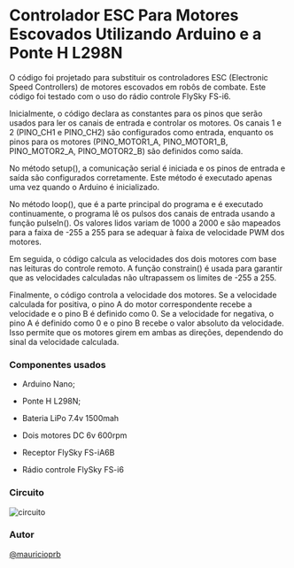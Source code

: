 # Controlador ESC Para Motores Escovados Utilizando Arduino e a Ponte H L298N

O código foi projetado para substituir os controladores ESC (Electronic Speed Controllers) de motores escovados em robôs de combate. Este código foi testado com o uso do rádio controle FlySky FS-i6.

Inicialmente, o código declara as constantes para os pinos que serão usados para ler os canais de entrada e controlar os motores. Os canais 1 e 2 (PINO_CH1 e PINO_CH2) são configurados como entrada, enquanto os pinos para os motores (PINO_MOTOR1_A, PINO_MOTOR1_B, PINO_MOTOR2_A, PINO_MOTOR2_B) são definidos como saída.

No método setup(), a comunicação serial é iniciada e os pinos de entrada e saída são configurados corretamente. Este método é executado apenas uma vez quando o Arduino é inicializado.

No método loop(), que é a parte principal do programa e é executado continuamente, o programa lê os pulsos dos canais de entrada usando a função pulseIn(). Os valores lidos variam de 1000 a 2000 e são mapeados para a faixa de -255 a 255 para se adequar à faixa de velocidade PWM dos motores.

Em seguida, o código calcula as velocidades dos dois motores com base nas leituras do controle remoto. A função constrain() é usada para garantir que as velocidades calculadas não ultrapassem os limites de -255 a 255.

Finalmente, o código controla a velocidade dos motores. Se a velocidade calculada for positiva, o pino A do motor correspondente recebe a velocidade e o pino B é definido como 0. Se a velocidade for negativa, o pino A é definido como 0 e o pino B recebe o valor absoluto da velocidade. Isso permite que os motores girem em ambas as direções, dependendo do sinal da velocidade calculada.

### Componentes usados

- Arduino Nano;

- Ponte H L298N;
- Bateria LiPo 7.4v 1500mah
- Dois motores DC 6v 600rpm
- Receptor FlySky FS-iA6B
- Rádio controle FlySky FS-i6



### Circuito

![circuito](https://i.ibb.co/yfx0RdL/circuito.png)

### Autor

[@mauricioprb](https://github.com/mauricioprb)
